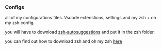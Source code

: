 ### Configs

all of my configurations files. Vscode extenstions, settings and my zsh + oh my zsh config.

you will have to download [zsh-autosuggestions](https://github.com/zsh-users/zsh-autosuggestions) and put it in the zsh folder.

you can find out how to download zsh and oh my zsh [here](https://www.youtube.com/watch?v=4KBuPCeF9Gc&t=694s)